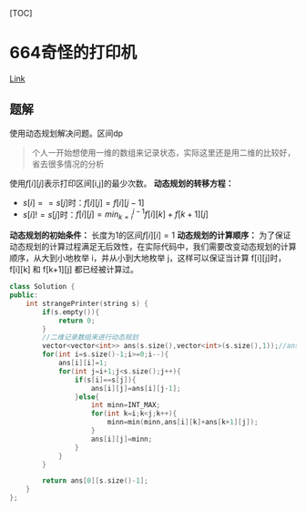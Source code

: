 [TOC]

# 664奇怪的打印机

[Link](https://leetcode-cn.com/problems/strange-printer/)

## 题解

使用动态规划解决问题。区间dp
> 个人一开始想使用一维的数组来记录状态，实际这里还是用二维的比较好，省去很多情况的分析

使用$f[i][j]$表示打印区间[i,j]的最少次数。
**动态规划的转移方程：**
* $s[i]==s[j]$时：$f[i][j]=f[i][j-1]$
* $s[i]!=s[j]$时：$f[i][j]=min^{j-1}_{k=i} f[i][k]+ f[k+1][j]$

**动态规划的初始条件：**
长度为1的区间$f[i][i]=1$
**动态规划的计算顺序：**
为了保证动态规划的计算过程满足无后效性，在实际代码中，我们需要改变动态规划的计算顺序，从大到小地枚举 i，并从小到大地枚举 j，这样可以保证当计算 f[i][j]时，f[i][k] 和 f[k+1][j] 都已经被计算过。

```cpp
class Solution {
public:
    int strangePrinter(string s) {
        if(s.empty()){
            return 0;
        }
        //二维记录数组来进行动态规划
        vector<vector<int>> ans(s.size(),vector<int>(s.size(),1));//ans[i,i]为打印s[i]的最少次数，初始值为1
        for(int i=s.size()-1;i>=0;i--){
            ans[i][i]=1;
            for(int j=i+1;j<s.size();j++){
                if(s[i]==s[j]){
                    ans[i][j]=ans[i][j-1];
                }else{
                    int minn=INT_MAX;       
                    for(int k=i;k<j;k++){
                        minn=min(minn,ans[i][k]+ans[k+1][j]);
                    }
                    ans[i][j]=minn;
                }
            }
        }

        return ans[0][s.size()-1];
    }
};
```